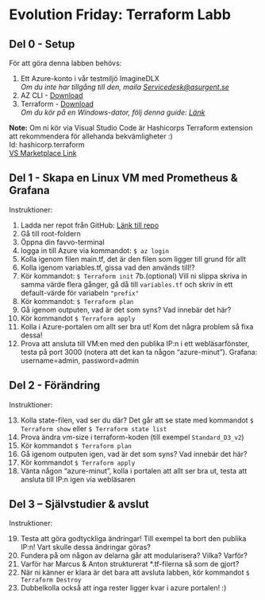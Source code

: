 # Evolution Friday: Terraform Labb

## Del 0 - Setup
För att göra denna labben behövs:

1. Ett Azure-konto i vår testmiljö ImagineDLX<br>
*Om du inte har tillgång till den, maila <Servicedesk@asurgent.se>*
2. AZ CLI - [Download](https://docs.microsoft.com/en-us/cli/azure/install-azure-cli)
3. Terraform - [Download](https://www.terraform.io/downloads)<br>
*Om du kör på en Windows-dator, följ denna guide: [Länk](https://docs.microsoft.com/en-us/azure/developer/terraform/get-started-windows-bash?tabs=bash)*

**Note:** Om ni kör via Visual Studio Code är Hashicorps Terraform extension att rekommendera för allehanda bekvämligheter :)<br>
Id: hashicorp.terraform<br>
[VS Marketplace Link](https://marketplace.visualstudio.com/items?itemName=HashiCorp.terraform)

## Del 1 - Skapa en Linux VM med Prometheus & Grafana
Instruktioner:

1. Ladda ner repot från GitHub: [Länk till repo](https://github.com/marren-asg/EvoDemo)
2. Gå till root-foldern
3. Öppna din favvo-terminal
4. logga in till Azure via kommandot:
	`$ az login`
5. Kolla igenom filen main.tf, det är den filen som ligger till grund för allt
6. Kolla igenom variables.tf, gissa vad den används till!? 
7. Kör kommandot:
	`$ Terraform init`
7b.(optional) Vill ni slippa skriva in samma värde flera gånger, gå då till `variables.tf` och skriv in ett default-värde för variabeln `"prefix"` 	
8. Kör kommandot:
	`$ Terraform plan`
9. Gå igenom outputen, vad är det som syns? Vad innebär det här?
10. Kör kommandot
	`$ Terraform apply`
11. Kolla i Azure-portalen om allt ser bra ut! Kom det några problem så fixa dessa!
12. Prova att ansluta till VM:en med den publika IP:n i ett webläsarfönster, testa på port 3000 (notera att det kan ta någon “azure-minut”). Grafana: username=admin, password=admin

## Del 2 - Förändring
Instruktioner:

13. Kolla state-filen, vad ser du där? Det går att se state med kommandot
	`$ Terraform show`
	eller
	`$ Terraform state list`
14. Prova ändra vm-size i terraform-koden (till exempel `Standard_D3_v2`)
15. Kör kommandot
	`$ Terraform plan`
16. Gå igenom outputen igen, vad är det som syns? Vad innebär det här?
17. Kör kommandot
	`$ Terraform apply`
18. Vänta någon “azure-minut”, kolla i portalen att allt ser bra ut, testa att ansluta till IP:n igen via webläsaren

## Del 3 – Självstudier & avslut
Instruktioner:

19. Testa att göra godtyckliga ändringar! Till exempel ta bort den publika IP:n! Vart skulle dessa ändringar göras?
20. Fundera på om någon av delarna går att modularisera? Vilka? Varför?
21. Varför har Marcus & Anton strukturerat *.tf-filerna så som de gjort?
22. När ni känner er klara är det bara att avsluta labben, kör kommandot
	`$ Terraform Destroy`
23. Dubbelkolla också att inga rester ligger kvar i azure portalen! :)
